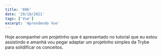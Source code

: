```yaml
---
title: '086'
date: '29/10/2021'
tags: ['Vue']
excerpt: 'Aprendendo Vue'
---
```

Hoje acompanhei um projetinho que é apresentado no tutorial que eu estou assistindo e amanhã vou pegar adaptar um projetinho simples da Trybe para solidificar os conceitos.
